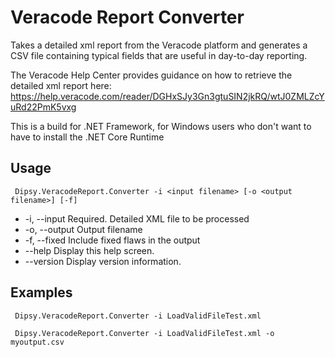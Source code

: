 # Veracode Report Converter
Takes a detailed xml report from the Veracode platform and generates a CSV file containing typical fields that are useful in day-to-day reporting.

The Veracode Help Center provides guidance on how to retrieve the detailed xml report here: https://help.veracode.com/reader/DGHxSJy3Gn3gtuSIN2jkRQ/wtJ0ZMLZcYuRd22PmK5vxg

This is a build for .NET Framework, for Windows users who don't want to have to install the .NET Core Runtime

## Usage
``` Dipsy.VeracodeReport.Converter -i <input filename> [-o <output filename>] [-f]```

* -i, --input     Required. Detailed XML file to be processed
* -o, --output    Output filename
* -f, --fixed     Include fixed flaws in the output
* --help          Display this help screen.
* --version       Display version information.

## Examples

``` Dipsy.VeracodeReport.Converter -i LoadValidFileTest.xml```

``` Dipsy.VeracodeReport.Converter -i LoadValidFileTest.xml -o myoutput.csv```
